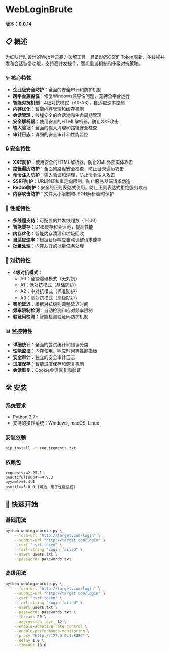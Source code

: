 # WebLoginBrute

**版本：0.0.14**

## 📋 概述

为红队行动设计的Web登录暴力破解工具，具备动态CSRF Token刷新、多线程并发和会话恢复功能，支持高并发操作、智能重试机制和多级对抗策略。

### ✨ 核心特性

- **企业级安全防护**：全面的安全审计和防护机制
- **跨平台兼容性**：修复Windows兼容性问题，支持全平台运行
- **智能对抗机制**：4级对抗模式（A0-A3），自适应速率控制
- **内存优化**：智能内存管理和缓存机制
- **会话管理**：线程安全的会话池和生命周期管理
- **安全解析器**：使用安全的HTML解析器，防止XXE攻击
- **输入验证**：全面的输入清理和路径安全检查
- **审计日志**：详细的安全审计和性能监控

### 🔒 安全特性
- **XXE防护**：使用安全的HTML解析器，防止XML外部实体攻击
- **路径遍历防护**：全面的路径安全检查，防止目录遍历攻击
- **命令注入防护**：输入验证和清理，防止命令注入攻击
- **SSRF防护**：URL验证和重定向限制，防止服务器端请求伪造
- **ReDoS防护**：安全的正则表达式使用，防止正则表达式拒绝服务攻击
- **内存攻击防护**：文件大小限制和JSON解析超时保护

### 🚀 性能特性
- **多线程支持**：可配置的并发线程数（1-100）
- **智能缓存**：DNS缓存和会话池，提高性能
- **内存优化**：智能内存清理和垃圾回收
- **自适应速率**：根据目标响应自动调整请求速率
- **批量处理**：内存友好的批量任务处理

### 🎯 对抗特性
- **4级对抗模式**：
  - A0：全速爆破模式（无对抗）
  - A1：低对抗模式（基础防护）
  - A2：中对抗模式（标准防护）
  - A3：高对抗模式（高级防护）
- **智能延迟**：根据对抗级别调整延迟时间
- **频率限制检测**：自动检测和应对频率限制
- **验证码检测**：智能检测验证码防护机制

### 📊 监控特性
- **详细统计**：全面的尝试统计和错误分类
- **性能监控**：内存使用、响应时间等性能指标
- **安全审计**：独立的安全审计日志
- **进度保存**：智能进度保存和恢复机制
- **会话恢复**：Cookie会话恢复和验证

## 🛠️ 安装

### 系统要求
- Python 3.7+
- 支持的操作系统：Windows, macOS, Linux

### 安装依赖
```bash
pip install -r requirements.txt
```

### 依赖包
```
requests>=2.25.1
beautifulsoup4>=4.9.3
pyyaml>=5.4.1
psutil>=5.8.0 (可选，用于性能监控)
```

## 🚀 快速开始

### 基础用法
```bash
python webloginbrute.py \
    --form-url "http://target.com/login" \
    --submit-url "http://target.com/login" \
    --csrf "csrf_token" \
    --fail-string "Login failed" \
    --users users.txt \
    --passwords passwords.txt
```

### 高级用法
```bash
python webloginbrute.py \
    --form-url "http://target.com/login" \
    --submit-url "http://target.com/login" \
    --csrf "csrf_token" \
    --fail-string "Login failed" \
    --users users.txt \
    --passwords passwords.txt \
    --threads 20 \
    --aggression-level A2 \
    --enable-adaptive-rate-control \
    --enable-performance-monitoring \
    --proxy "http://127.0.0.1:8080" \
    --delay 1.0 \
    --timeout 10.0
```
